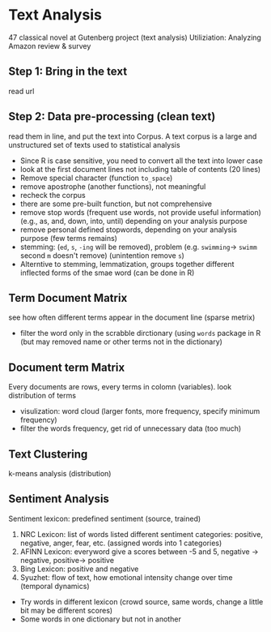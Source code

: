 # Text Analysis

47 classical novel at Gutenberg project (text analysis) 
Utiliziation: Analyzing Amazon review & survey 

## Step 1: Bring in the text
read url

## Step 2: Data pre-processing (clean text)
read them in line, and put the text into Corpus. A text corpus is a large and unstructured set of texts used to statistical analysis

- Since R is case sensitive, you need to convert all the text into lower case
- look at the first document lines not including table of contents (20 lines)
- Remove special character (function `to_space`)
- remove apostrophe (another functions), not meaningful
- recheck the corpus
- there are some pre-built function, but not comprehensive
- remove stop words (frequent use words, not provide useful information) (e.g., as, and, down, into, until) depending on your analysis purpose
- remove personal defined stopwords, depending on your analysis purpose (few terms remains)
- stemming: (`ed`, `s`, `-ing` will be removed), problem (e.g. `swimming`-> `swimm` second `m` doesn't remove) (unintention remove `s`)
- Alterntive to stemming, lemmatization, groups together different inflected forms of the smae word (can be done in R)

## Term Document Matrix
see how often different terms appear in the document line  (sparse metrix)

- filter the word only in the scrabble dirctionary (using `words` package in R  (but may removed name or other terms not in the dictionary)

## Document term Matrix

Every documents are rows, every terms in colomn (variables). look distribution of terms

- visulization: word cloud (larger fonts, more frequency, specify minimum frequency)
- filter the words frequency, get rid of unnecessary data (too much)

## Text Clustering 

k-means analysis (distribution)

## Sentiment Analysis

Sentiment lexicon: predefined sentiment (source, trained)

1. NRC Lexicon: list of words listed different sentiment categories: positive, negative, anger, fear, etc. (assigned words into 1 categories)
2. AFINN Lexicon: everyword give a scores between -5 and 5, negative -> negative, positive-> positive
3. Bing Lexicon: positive and negative
4. Syuzhet: flow of text, how emotional intensity change over time (temporal dynamics)

- Try words in different lexicon (crowd source, same words, change a little bit may be different scores)
- Some words in one dictionary but not in another



